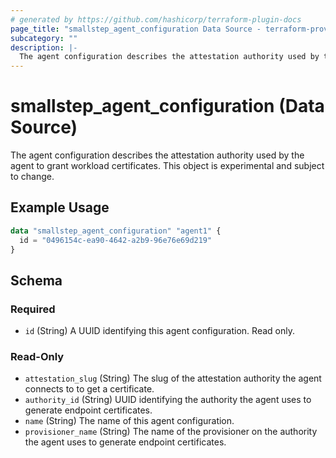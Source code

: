 ```yaml
---
# generated by https://github.com/hashicorp/terraform-plugin-docs
page_title: "smallstep_agent_configuration Data Source - terraform-provider-smallstep"
subcategory: ""
description: |-
  The agent configuration describes the attestation authority used by the agent to grant workload certificates. This object is experimental and subject to change.
---
```


# smallstep_agent_configuration (Data Source)

The agent configuration describes the attestation authority used by the agent to grant workload certificates. This object is experimental and subject to change.

## Example Usage

```terraform
data "smallstep_agent_configuration" "agent1" {
  id = "0496154c-ea90-4642-a2b9-96e76e69d219"
}
```

<!-- schema generated by tfplugindocs -->
## Schema

### Required

- `id` (String) A UUID identifying this agent configuration. Read only.

### Read-Only

- `attestation_slug` (String) The slug of the attestation authority the agent connects to to get a certificate.
- `authority_id` (String) UUID identifying the authority the agent uses to generate endpoint certificates.
- `name` (String) The name of this agent configuration.
- `provisioner_name` (String) The name of the provisioner on the authority the agent uses to generate endpoint certificates.


